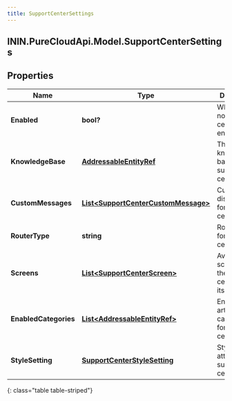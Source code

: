 ```yaml
---
title: SupportCenterSettings
---
```

## ININ.PureCloudApi.Model.SupportCenterSettings

## Properties

|Name | Type | Description | Notes|
|------------ | ------------- | ------------- | -------------|
| **Enabled** | **bool?** | Whether or not support center is enabled | [optional] |
| **KnowledgeBase** | [**AddressableEntityRef**](AddressableEntityRef.html) | The knowledge base for support center | [optional] |
| **CustomMessages** | [**List&lt;SupportCenterCustomMessage&gt;**](SupportCenterCustomMessage.html) | Customizable display texts for support center | [optional] |
| **RouterType** | **string** | Router type for support center | [optional] |
| **Screens** | [**List&lt;SupportCenterScreen&gt;**](SupportCenterScreen.html) | Available screens for the support center with its modules | [optional] |
| **EnabledCategories** | [**List&lt;AddressableEntityRef&gt;**](AddressableEntityRef.html) | Enabled article categories for support center | [optional] |
| **StyleSetting** | [**SupportCenterStyleSetting**](SupportCenterStyleSetting.html) | Style attributes for support center | [optional] |
{: class="table table-striped"}


